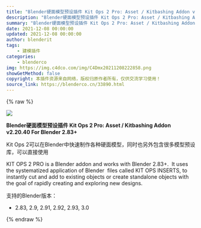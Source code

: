 ```yaml
---
title: "Blender硬面模型预设插件 Kit Ops 2 Pro: Asset / Kitbashing Addon v2.20.40 For Blender 2.83+"
description: "Blender硬面模型预设插件 Kit Ops 2 Pro: Asset / Kitbashing Addon v2.20.40 For Blender 2.83+"
summary: "Blender硬面模型预设插件 Kit Ops 2 Pro: Asset / Kitbashing Addon v2.20.40 For Blender 2.83+"
date: 2021-12-08 00:00:00
updated: 2021-12-08 00:00:00
author: blenderit
tags: 
    - 建模插件
categories:
    - blenderco
img: https://img.c4dco.com/img/C4Dmx20211208222858.png
showGetMethod: false
copyright: 本插件资源来自网络，版权归原作者所有，仅供交流学习使用！
source_link: https://blenderco.cn/33890.html
---
```


{% raw %}
<p><img class="aligncenter" src="https://img.c4dco.com/img/C4Dmx20211208222858.png"></p><p><strong>Blender硬面模型预设插件 Kit Ops 2 Pro: Asset / Kitbashing Addon v2.20.40 For Blender 2.83+</strong></p><p>Kit Ops 2可以在Blender中快速制作各种硬面模型，同时也另外包含很多模型预设库，可以直接使用</p><p>KIT OPS 2 PRO is a Blender addon and works with Blender 2.83+.  It uses the systematized application of Blender  files called KIT OPS INSERTS, to instantly cut and add to existing objects or create standalone objects with the goal of rapidly creating and exploring new designs.</p><p>支持的Blender版本：</p><ul>
<li>2.83, 2.9, 2.91, 2.92, 2.93, 3.0</li>
</ul>
<div style="display: none">blenderco</div>
{% endraw %}